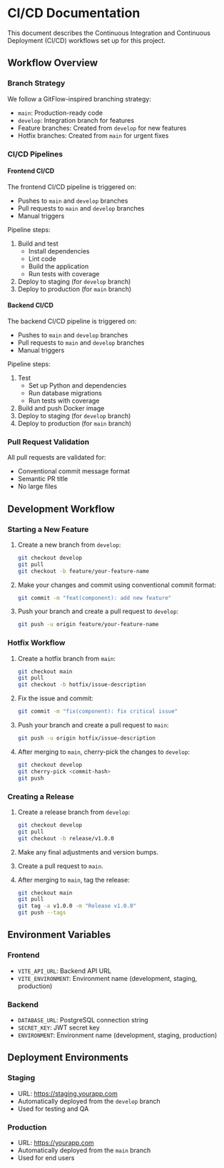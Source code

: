 # CI/CD Documentation

This document describes the Continuous Integration and Continuous Deployment (CI/CD) workflows set up for this project.

## Workflow Overview

### Branch Strategy

We follow a GitFlow-inspired branching strategy:

- `main`: Production-ready code
- `develop`: Integration branch for features
- Feature branches: Created from `develop` for new features
- Hotfix branches: Created from `main` for urgent fixes

### CI/CD Pipelines

#### Frontend CI/CD

The frontend CI/CD pipeline is triggered on:
- Pushes to `main` and `develop` branches
- Pull requests to `main` and `develop` branches
- Manual triggers

Pipeline steps:
1. Build and test
   - Install dependencies
   - Lint code
   - Build the application
   - Run tests with coverage
2. Deploy to staging (for `develop` branch)
3. Deploy to production (for `main` branch)

#### Backend CI/CD

The backend CI/CD pipeline is triggered on:
- Pushes to `main` and `develop` branches
- Pull requests to `main` and `develop` branches
- Manual triggers

Pipeline steps:
1. Test
   - Set up Python and dependencies
   - Run database migrations
   - Run tests with coverage
2. Build and push Docker image
3. Deploy to staging (for `develop` branch)
4. Deploy to production (for `main` branch)

### Pull Request Validation

All pull requests are validated for:
- Conventional commit message format
- Semantic PR title
- No large files

## Development Workflow

### Starting a New Feature

1. Create a new branch from `develop`:
   ```bash
   git checkout develop
   git pull
   git checkout -b feature/your-feature-name
   ```

2. Make your changes and commit using conventional commit format:
   ```bash
   git commit -m "feat(component): add new feature"
   ```

3. Push your branch and create a pull request to `develop`:
   ```bash
   git push -u origin feature/your-feature-name
   ```

### Hotfix Workflow

1. Create a hotfix branch from `main`:
   ```bash
   git checkout main
   git pull
   git checkout -b hotfix/issue-description
   ```

2. Fix the issue and commit:
   ```bash
   git commit -m "fix(component): fix critical issue"
   ```

3. Push your branch and create a pull request to `main`:
   ```bash
   git push -u origin hotfix/issue-description
   ```

4. After merging to `main`, cherry-pick the changes to `develop`:
   ```bash
   git checkout develop
   git cherry-pick <commit-hash>
   git push
   ```

### Creating a Release

1. Create a release branch from `develop`:
   ```bash
   git checkout develop
   git pull
   git checkout -b release/v1.0.0
   ```

2. Make any final adjustments and version bumps.

3. Create a pull request to `main`.

4. After merging to `main`, tag the release:
   ```bash
   git checkout main
   git pull
   git tag -a v1.0.0 -m "Release v1.0.0"
   git push --tags
   ```

## Environment Variables

### Frontend

- `VITE_API_URL`: Backend API URL
- `VITE_ENVIRONMENT`: Environment name (development, staging, production)

### Backend

- `DATABASE_URL`: PostgreSQL connection string
- `SECRET_KEY`: JWT secret key
- `ENVIRONMENT`: Environment name (development, staging, production)

## Deployment Environments

### Staging

- URL: https://staging.yourapp.com
- Automatically deployed from the `develop` branch
- Used for testing and QA

### Production

- URL: https://yourapp.com
- Automatically deployed from the `main` branch
- Used for end users
